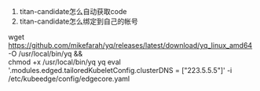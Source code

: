 1. titan-candidate怎么自动获取code
2. titan-candidate怎么绑定到自己的帐号

wget https://github.com/mikefarah/yq/releases/latest/download/yq_linux_amd64 -O /usr/local/bin/yq &&\
    chmod +x /usr/local/bin/yq
yq eval '.modules.edged.tailoredKubeletConfig.clusterDNS = ["223.5.5.5"]' -i /etc/kubeedge/config/edgecore.yaml